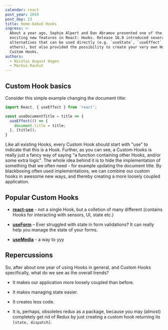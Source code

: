 ```yaml
---
calendar: react
post_year: 2019
post_day: 13
title: Home-baked Hooks
ingress: >-
  About a year ago, Sophie Alpert and Dan Abramov presented one of the most
  exciting new features in React: Hooks. Release 16.8 introduced several
  alternatives that can be used directly (e.g. `useState`, `useEffect` and some
  others), but also provided the possibility to create your very own Hooks –
  Custom Hooks.
authors:
  - Nicolai August Hagen
  - Markus Rauhut
---
```

## Custom Hook basics

Consider this simple example changing the document title:

```javascript
import React, { useEffect } from 'react';

const useDocumentTitle = title => {
  useEffect(() => {
    document.title = title;
  }, [title]);
}
```

Like all existing Hooks, every Custom Hook should start with "use" to indicate that this is a Hook. Further, as you can see, a Custom Hooks is really just a fancy way of saying "a function containing other Hooks, and/or some extra logic". The whole idea behind it is to hide the implementation of something that we often need - for example updating the document title. By blackboxing often used implementations, we can combine our custom hooks in awesome new ways, and thereby creating a more loosely coupled application. 

## Popular Custom Hooks
- **[react-use](https://github.com/streamich/react-use)** - not a single Hook, but a colletion of many different (contains Hooks for interacting with sensors, UI, state etc.) 

- **[useForm](https://www.npmjs.com/package/react-hook-form)** – Ever struggled with state in form validations? It can really help you manage the state of your forms.

- **[useMedia](https://www.npmjs.com/package/react-use-media)** - a way to yyy

## Repercussions

So, after about one year of using Hooks in general, and Custom Hooks specifically, what do we see as the overall trends? 

- It makes our application more loosely coupled than before.

- It makes managing state easier.

- It creates less code.

- It is, perhaps, obsoletes redux as a package, because you may (almost) completely get rid of Redux by just creating a custom hook returning its  `[state, dispatch]`.

